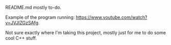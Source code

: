 README.md mostly to-do. 

Example of the program running: https://www.youtube.com/watch?v=JVJIZGzSAfg.

Not sure exactly where I'm taking this project, mostly just for me to do some cool C++ stuff.

